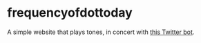 # frequencyofdottoday

A simple website that plays tones, in concert with [this Twitter bot](https://github.com/cdzombak/frequencyoftoday-generator).
